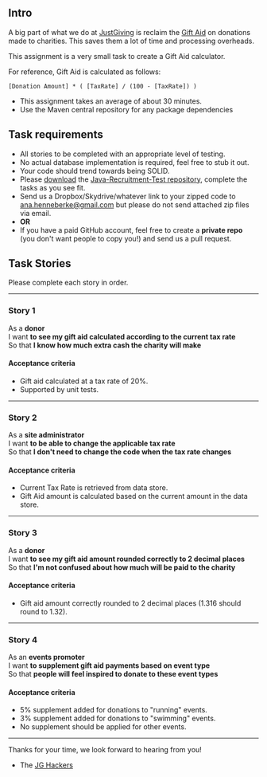 ## Intro

A big part of what we do at [JustGiving](http://www.justgiving.com) is reclaim the [Gift Aid](http://en.wikipedia.org/wiki/Gift_Aid) on donations made to charities. This saves them a lot of time and processing overheads.

This assignment is a very small task to create a Gift Aid calculator.

For reference, Gift Aid is calculated as follows:

`[Donation Amount] * ( [TaxRate] / (100 - [TaxRate]) )`

- This assignment takes an average of about 30 minutes.
- Use the Maven central repository for any package dependencies

## Task requirements

- All stories to be completed with an appropriate level of testing.
- No actual database implementation is required, feel free to stub it out.
- Your code should trend towards being SOLID.
- Please [download](https://github.com/JustGiving/Java-Recruitment-Test/archives/master) the [Java-Recruitment-Test repository](https://github.com/JustGiving/Java-Recruitment-Test), complete the tasks as you see fit.
- Send us a Dropbox/Skydrive/whatever link to your zipped code to ana.henneberke@gmail.com but please do not send attached zip files via email.
- **OR**
- If you have a paid GitHub account, feel free to create a **private repo** (you don't want people to copy you!) and send us a pull request.

## Task Stories

Please complete each story in order.

---

### Story 1

As a **donor**  
I want **to see my gift aid calculated according to the current tax rate**  
So that **I know how much extra cash the charity will make**

#### Acceptance criteria

- Gift aid calculated at a tax rate of 20%.
- Supported by unit tests.

---

### Story 2

As a **site administrator**  
I want **to be able to change the applicable tax rate**  
So that **I don't need to change the code when the tax rate changes**

#### Acceptance criteria

- Current Tax Rate is retrieved from data store.
- Gift Aid amount is calculated based on the current amount in the data store.

---

### Story 3

As a **donor**  
I want **to see my gift aid amount rounded correctly to 2 decimal places**  
So that **I'm not confused about how much will be paid to the charity**

#### Acceptance criteria

- Gift aid amount correctly rounded to 2 decimal places (1.316 should round to 1.32).

---

### Story 4

As an **events promoter**  
I want **to supplement gift aid payments based on event type**  
So that **people will feel inspired to donate to these event types**

#### Acceptance criteria

- 5% supplement added for donations to "running" events.
- 3% supplement added for donations to "swimming" events.
- No supplement should be applied for other events.

---

Thanks for your time, we look forward to hearing from you!
- The [JG Hackers](http://twitter.com/jghackers)
